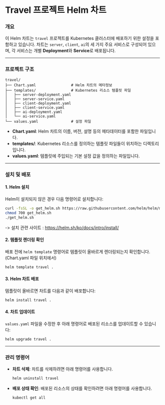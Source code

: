 # Travel 프로젝트 Helm 차트

### 개요
이 Helm 차트는 `travel` 프로젝트를 Kubernetes 클러스터에 배포하기 위한 설정을 포함하고 있습니다. 차트는 `server`, `client`, `ai`의 세 가지 주요 서비스로 구성되어 있으며, 각 서비스는 개별 **Deployment**와 **Service**로 배포됩니다.

---

### 프로젝트 구조

```plaintext
travel/
├── Chart.yaml                # Helm 차트의 메타정보
├── templates/                # Kubernetes 리소스 템플릿 파일
│   ├── server-deployment.yaml
│   ├── server-service.yaml
│   ├── client-deployment.yaml
│   ├── client-service.yaml
│   ├── ai-deployment.yaml
│   └── ai-service.yaml
└── values.yaml               # 설정 파일
```

- **Chart.yaml**: Helm 차트의 이름, 버전, 설명 등의 메타데이터를 포함한 파일입니다.
- **templates/**: Kubernetes 리소스를 정의하는 템플릿 파일들이 위치하는 디렉토리입니다.
- **values.yaml**: 템플릿에 주입되는 기본 설정 값을 정의하는 파일입니다.

---


### 설치 및 배포

#### 1. Helm 설치
Helm이 설치되지 않은 경우 다음 명령어로 설치합니다:

```bash
curl -fsSL -o get_helm.sh https://raw.githubusercontent.com/helm/helm/main/scripts/get-helm-3
chmod 700 get_helm.sh
./get_helm.sh
```
-> 설치 관련 사이트 : https://helm.sh/ko/docs/intro/install/

#### 2. 템플릿 렌더링 확인
배포 전에 `helm template` 명령어로 템플릿이 올바르게 렌더링되는지 확인합니다. (Chart.yaml 파일 위치에서)

```bash
helm template travel .
```

#### 3. Helm 차트 배포
템플릿이 올바르면 차트를 다음과 같이 배포합니다:

```bash
helm install travel .
```

#### 4. 차트 업데이트
`values.yaml` 파일을 수정한 후 아래 명령어로 배포된 리소스를 업데이트할 수 있습니다:

```bash
helm upgrade travel .
```

---

### 관리 명령어

- **차트 삭제**: 차트를 삭제하려면 아래 명령어를 사용합니다.
  ```bash
  helm uninstall travel
  ```

- **배포 상태 확인**: 배포된 리소스의 상태를 확인하려면 아래 명령어를 사용합니다.
  ```bash
  kubectl get all
  ```

